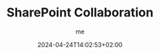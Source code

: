 ---
author: ["me"]
title: "SharePoint Collaboration"
date: 2024-04-24T14:02:53+02:00
description: ""
summary: ""
tags: [""]
categories: [""]
series: [""]
ShowToc: true
TocOpen: true
---